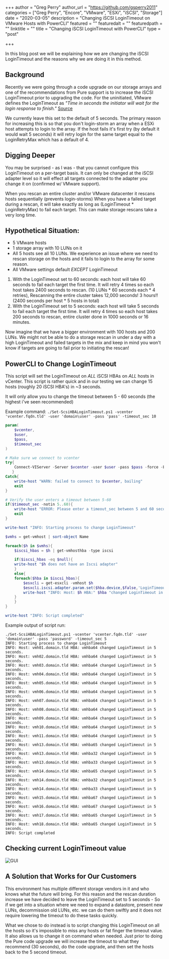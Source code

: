 +++
author = "Greg Perry"
author_url = "https://github.com/gsperry2011"
categories = ["Greg Perry", "Encore", "VMware", "ESXi", "iSCSI", "Storage"]
date = "2020-03-05"
description = "Changing iSCSI LoginTimeout on VMware Hosts with PowerCLI"
featured = ""
featuredalt = ""
featuredpath = ""
linktitle = ""
title = "Changing iSCSI LoginTimeout with PowerCLI"
type = "post"

+++

In this blog post we will be explaining how we are changing the iSCSI LoginTimeout and the reasons why we are doing it in this method.

## Background

Recently we were going through a code upgrade on our storage arrays and one of the recommendations from Pure support is to increase the iSCSI LoginTimeout prior to upgrading the code. For the uninitiated, VMware defines the LoginTimeout as *"Time in seconds the initiator will wait for the login response to finish."*  [Source](https://docs.vmware.com/en/VMware-vSphere/6.7/com.vmware.vsphere.storage.doc/GUID-7FCA31F2-FA13-4BFD-8057-5A36DC3FBC14.html)

We currently leave this set to the default of 5 seconds. The primary reason for increasing this is so that you don't login-storm an array when a ESXi host attempts to login to the array. If the host fails it's first try (by default it would wait 5 seconds) it will retry login for the same target equal to the LoginRetryMax which has a default of 4.

## Digging Deeper

You may be surprised - as I was - that you cannot configure this LoginTimeout on a per-target basis. It can only be changed at the iSCSI adapter level so it will effect all targets connected to the adapter you change it on (confirmed w/ VMware support). 

When you rescan an entire cluster and/or VMware datacenter it rescans hosts sequentially (prevents login-storms) When you have a failed target during a rescan, it will take exactly as long as (LoginTimeout * LoginRetryMax) to fail each target. This can make storage rescans take a very long time.

## Hypothetical Situation:

- 5 VMware hosts
- 1 storage array with 10 LUNs on it
- All 5 hosts see all 10 LUNs. We experience an issue where we need to rescan storage on the hosts and it fails to login to the array for some reason.
- All VMware settings default *EXCEPT* LoginTimeout

1. With the LoginTimeout set to 60 seconds: each host will take 60 seconds to fail each target the first time. It will retry 4 times so each host takes 2400 seconds to rescan. (10 LUNs * 60 seconds each * 4 retries), Rescanning the entire cluster takes 12,000 seconds! 3 hours!! (2400 seconds per host * 5 hosts in total)
1. With the LoginTimeout set to 5 seconds: each host will take 5 seconds to fail each target the first time. It will retry 4 times so each host takes 200 seconds to rescan, entire cluster done in 1000 seconds or 16 minutes. 

Now imagine that we have a bigger environment with 100 hosts and 200 LUNs. We might not be able to do a storage rescan in under a day with a high LoginTimeout and failed targets in the mix and keep in mind you won't know if targets are going to fail prior to initiating the rescan!

## PowerCLI to Change LoginTimeout

This script will set the LoginTimeout on *ALL* iSCSI HBAs on *ALL* hosts in vCenter. This script is rather quick and in our testing we can change 15 hosts (roughly 20 iSCSI HBA's) in ~3 seconds.

It will only allow you to change the timeout between 5 - 60 seconds (the highest i've seen recommended)

Example command: `./Set-ScsiHBALoginTimeout.ps1 -vcenter 'vcenter.fqdn.tld' -user 'domain\user' -pass 'pass' -timeout_sec 10`

```powershell
param(
    $vcenter,
    $user,
    $pass,
    $timeout_sec
)

# Make sure we connect to vcenter
try{
	Connect-VIServer -Server $vcenter -user $user -pass $pass -force -ErrorAction Stop | out-null
   }
Catch{
	write-host "WARN: failed to connect to $vcenter, bailing"
	exit
}

# Verify the user enters a timeout between 5-60
if($timeout_sec -notin 5..60){
    write-host "ERROR: Please enter a timeout_sec between 5 and 60 seconds"
    exit
}

write-host "INFO: Starting process to change LoginTimeout"

$vmhs = get-vmhost | sort-object Name

foreach($h in $vmhs){
    $iscsi_hbas = $h | get-vmhosthba -type iscsi

    if($iscsi_hbas -eq $null){
	write-host "$h does not have an Iscsi adapter"
    }
    else{
	foreach($hba in $iscsi_hbas){
	    $esxcli = get-esxcli -vmhost $h
	    $esxcli.iscsi.adapter.param.set($hba.device,$false,'LoginTimeout',$timeout_sec) | out-null
	    write-host "INFO: Host: $h HBA:" $hba "changed LoginTimeout in $timeout_sec seconds."
	}
    }
}

write-host "INFO: Script completed"
```

Example output of script run:

```
./Set-ScsiHBALoginTimeout.ps1 -vcenter 'vcenter.fqdn.tld' -user 'domain\user' -pass 'password' -timeout_sec 5
INFO: Starting process to change LoginTimeout
INFO: Host: vmh01.domain.tld HBA: vmhba64 changed LoginTimeout in 5 seconds.
INFO: Host: vmh02.domain.tld HBA: vmhba64 changed LoginTimeout in 5 seconds.
INFO: Host: vmh03.domain.tld HBA: vmhba64 changed LoginTimeout in 5 seconds.
INFO: Host: vmh04.domain.tld HBA: vmhba64 changed LoginTimeout in 5 seconds.
INFO: Host: vmh05.domain.tld HBA: vmhba64 changed LoginTimeout in 5 seconds.
INFO: Host: vmh06.domain.tld HBA: vmhba64 changed LoginTimeout in 5 seconds.
INFO: Host: vmh07.domain.tld HBA: vmhba64 changed LoginTimeout in 5 seconds.
INFO: Host: vmh08.domain.tld HBA: vmhba64 changed LoginTimeout in 5 seconds.
INFO: Host: vmh09.domain.tld HBA: vmhba64 changed LoginTimeout in 5 seconds.
INFO: Host: vmh10.domain.tld HBA: vmhba64 changed LoginTimeout in 5 seconds.
INFO: Host: vmh11.domain.tld HBA: vmhba64 changed LoginTimeout in 5 seconds.
INFO: Host: vmh13.domain.tld HBA: vmhba65 changed LoginTimeout in 5 seconds.
INFO: Host: vmh13.domain.tld HBA: vmhba32 changed LoginTimeout in 5 seconds.
INFO: Host: vmh13.domain.tld HBA: vmhba33 changed LoginTimeout in 5 seconds.
INFO: Host: vmh14.domain.tld HBA: vmhba65 changed LoginTimeout in 5 seconds.
INFO: Host: vmh14.domain.tld HBA: vmhba32 changed LoginTimeout in 5 seconds.
INFO: Host: vmh14.domain.tld HBA: vmhba33 changed LoginTimeout in 5 seconds.
INFO: Host: vmh15.domain.tld HBA: vmhba67 changed LoginTimeout in 5 seconds.
INFO: Host: vmh16.domain.tld HBA: vmhba67 changed LoginTimeout in 5 seconds.
INFO: Host: vmh17.domain.tld HBA: vmhba65 changed LoginTimeout in 5 seconds.
INFO: Host: vmh18.domain.tld HBA: vmhba65 changed LoginTimeout in 5 seconds.
INFO: Script completed
```

## Checking current LoginTimeout value

![GUI](/img/2020/03/logintimeout_gui.png)


## A Solution that Works for Our Customers

This environment has multiple different storage vendors in it and who knows what the future will bring. For this reason and the rescan duration increase we have decided to leave the LoginTimeout set to 5 seconds - So if we get into a situation where we need to expand a datastore, present new LUNs, decommission old LUNs, etc. we can do them swiftly and it does not require lowering the timeout to do these tasks quickly.

What we chose to do instead is to script changing this LoginTimeout on all the hosts so it's impossible to miss any hosts or fat finger the timeout value. It also allows us to change it on command when needed. Just prior to doing the Pure code upgrade we will increase the timeout to what they recommend (30 seconds), do the code upgrade, and then set the hosts back to the 5 second timeout.